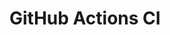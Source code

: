 # GitHub Actions CI













































































































































































































































































































































































































































































































































































































































































































































































































































































































































































































































































































































































































































































































































































































































































































































































































































































































































































































































































































































































































































































































































































































































































































































































































